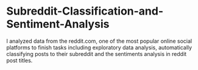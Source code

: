 # Subreddit-Classification-and-Sentiment-Analysis
I analyzed data from the reddit.com, one of the most popular online social platforms to finish tasks including exploratory data analysis, automatically classifying posts to their subreddit and the sentiments analysis in reddit post titles.
